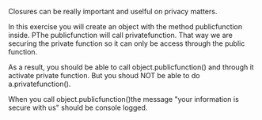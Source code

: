 Closures can be really important and uselful on privacy matters.

In this exercise you will create an object with the method publicfunction inside. PThe publicfunction will call privatefunction. That way we are securing the private function so it can only be access through the public function.

As a result, you should be able to call object.publicfunction() and through it activate private function. But you shoud NOT be able to do a.privatefunction().

When you call object.publicfunction()the message "your information is secure with us" should be console logged.

